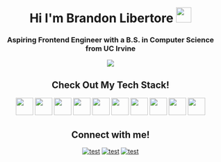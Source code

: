 <h1 align="center"> 
  Hi I'm Brandon Libertore
  <img width=35px src="https://media0.giphy.com/media/w1OBpBd7kJqHrJnJ13/giphy.gif?cid=6c09b952yvnrc2g8fu7y4j4dwbu3yjysunxul0vu1khmx3ug&rid=giphy.gif&ct=s">
</h1>

<h3 align="center">
  Aspiring Frontend Engineer with a B.S. in Computer Science from UC Irvine
</h3>

<p align="center">
  <img src="https://media.tenor.com/qJ5evVs-_uUAAAAC/coding.gif" />
</p>

<h2 align="center">
  Check Out My Tech Stack!
</h2>

<div display="flex" align="center">
  <img width=40px src="https://user-images.githubusercontent.com/92832907/195968372-c48c0cf1-4557-4e3a-b4b1-bf5f47a09e1c.svg">
  <img width=40px src="https://user-images.githubusercontent.com/92832907/195968498-5b9a2646-c6f9-4afb-b789-9a0ff516b2c2.svg">
  <img width=40px src="https://user-images.githubusercontent.com/92832907/195968562-3b51d229-6006-4757-8448-2374915204a2.svg">
  <img width=40px src="https://user-images.githubusercontent.com/92832907/195968565-a9687f9a-5d54-46a8-9a0e-7941f8a4e0e9.svg">
  <img width=40px src="https://user-images.githubusercontent.com/92832907/195968566-61576268-836c-46a9-9419-39375182b2a5.svg">
  <img width=40px src="https://user-images.githubusercontent.com/92832907/195968568-eb14d04e-0b61-4c47-ba95-b7bd4397e5cd.svg">
  <img width=40px src="https://user-images.githubusercontent.com/92832907/195968636-64786cc9-4a0e-49d6-b276-dcf5d009cf60.svg">
  <img width=40px src="https://user-images.githubusercontent.com/92832907/195968637-ac3f2ad6-8b91-4ec3-8a63-6f26985609ef.svg">
  <img width=40px src="https://user-images.githubusercontent.com/92832907/195968639-ad17319b-1666-4eba-a423-e18959bb8ad2.svg">
  <img width=40px src="https://user-images.githubusercontent.com/92832907/195968640-54fe7de5-cdd1-444d-9465-09ed9b7f9714.svg">
</div>

<h2 align="center">
  Connect with me!
 </h2>

<div display="flex" align="center">
  
[![test](https://img.shields.io/badge/Microsoft_Outlook-0078D4?style=for-the-badge&logo=microsoft-outlook&logoColor=white)](brandon@brandonlibertore.net)
[![test](https://img.shields.io/badge/LinkedIn-0077B5?style=for-the-badge&logo=linkedin&logoColor=white)](https://www.linkedin.com/in/brandonlibertore/)
[![test](https://img.shields.io/badge/website-000000?style=for-the-badge&logo=About.me&logoColor=white)](https:brandolibertore.net)
  
 </div>
